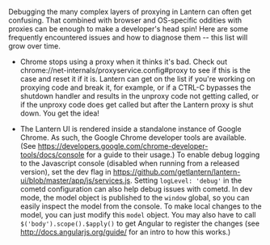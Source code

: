Debugging the many complex layers of proxying in Lantern can often get confusing. That combined with browser and OS-specific oddities with proxies can be enough to make a developer's head spin! Here are some frequently encountered issues and how to diagnose them -- this list will grow over time.

* Chrome stops using a proxy when it thinks it's bad. Check out chrome://net-internals/proxyservice.config#proxy to see if this is the case and reset it if it is. Lantern can get on the list if you're working on proxying code and break it, for example, or if a CTRL-C bypasses the shutdown handler and results in the unproxy code not getting called, or if the unproxy code does get called but after the Lantern proxy is shut down. You get the idea!

* The Lantern UI is rendered inside a standalone instance of Google Chrome. As such, the Google Chrome developer tools are available. (See https://developers.google.com/chrome-developer-tools/docs/console for a guide to their usage.) To enable debug logging to the Javascript console (disabled when running from a released version), set the dev flag in https://github.com/getlantern/lantern-ui/blob/master/app/js/services.js. Setting `logLevel: 'debug'` in the cometd configuration can also help debug issues with cometd. In dev mode, the model object is published to the `window` global, so you can easily inspect the model from the console. To make local changes to the model, you can just modify this `model` object. You may also have to call `$('body').scope().$apply()` to get Angular to register the changes (see http://docs.angularjs.org/guide/ for an intro to how this works.)
